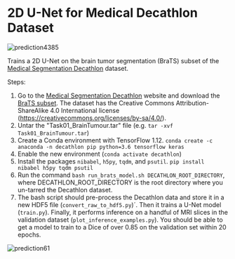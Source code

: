# 2D U-Net for Medical Decathlon Dataset

![prediction4385](https://github.com/IntelAI/unet/blob/master/single-node/images/pred4385.png)


Trains a 2D U-Net on the brain tumor segmentation (BraTS) subset of the [Medical Segmentation Decathlon](http://medicaldecathlon.com/) dataset.

Steps:
1. Go to the [Medical Segmentation Decathlon](http://medicaldecathlon.com) website and download the [BraTS subset](https://drive.google.com/file/d/1A2IU8Sgea1h3fYLpYtFb2v7NYdMjvEhU/view?usp=sharing). The dataset has the Creative Commons Attribution-ShareAlike 4.0 International license (https://creativecommons.org/licenses/by-sa/4.0/).
2. Untar the "Task01_BrainTumour.tar" file (e.g. `tar -xvf Task01_BrainTumour.tar`)
3. Create a Conda environment with TensorFlow 1.12. `conda create -c anaconda -n decathlon pip python=3.6 tensorflow keras`
4. Enable the new environment (`conda activate decathlon`)
5. Install the packages `nibabel`, `h5py`, `tqdm`, and `psutil`. `pip install nibabel h5py tqdm psutil`
6. Run the command `bash run_brats_model.sh DECATHLON_ROOT_DIRECTORY`, where DECATHLON_ROOT_DIRECTORY is the root directory where you un-tarred the Decathlon dataset.
7. The bash script should pre-process the Decathlon data and store it in a new HDF5 file (`convert_raw_to_hdf5.py`)´. Then it trains a U-Net model (`train.py`). Finally, it performs inference on a handful of MRI slices in the validation dataset (`plot_inference_examples.py`).  You should be able to get a model to train to a Dice of over 0.85 on the validation set within 20 epochs.


![prediction61](https://github.com/IntelAI/unet/blob/master/single-node/images/pred61.png)
